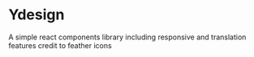 # Ydesign
A simple react components library including responsive and translation features
credit to feather icons
